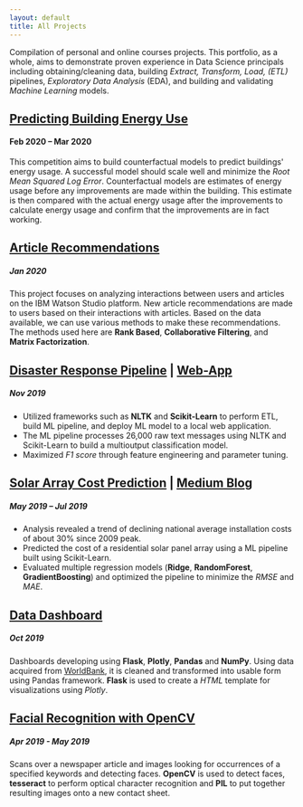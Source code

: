 ```yaml
---
layout: default
title: All Projects
---
```


Compilation of personal and online courses projects. This portfolio, as a whole, aims to demonstrate proven experience in Data Science principals including obtaining/cleaning data, building *Extract, Transform, Load, (ETL)* pipelines, *Exploratory Data Analysis* (EDA), and building and validating *Machine Learning* models.


## [Predicting Building Energy Use](https://sergatron.github.io/Predicting-Building-Energy-Use)
#### Feb 2020 – Mar 2020
This competition aims to build counterfactual models to predict buildings' energy usage. A successful model should scale well and minimize the *Root Mean Squared Log Error*. Counterfactual models are estimates of energy usage before any improvements are made within the building. This estimate is then compared with the actual energy usage after the improvements to calculate energy usage and confirm that the improvements are in fact working.


## [Article Recommendations](https://sergatron.github.io/Recommendations-IBM)
##### Jan 2020
This project focuses on analyzing interactions between users and articles on the IBM Watson Studio platform. New article recommendations are made to users based on their interactions with articles. Based on the data available, we can use various methods to make these recommendations. The methods used here are **Rank Based**, **Collaborative Filtering**, and **Matrix Factorization**.


## [Disaster Response Pipeline](https://github.com/sergatron/disaster-response-project) | [Web-App](https://crisis-response.herokuapp.com/)
##### Nov 2019
 - Utilized frameworks such as **NLTK** and **Scikit-Learn** to perform ETL, build ML pipeline, and deploy ML model to a local web application.
 - The ML pipeline processes 26,000 raw text messages using NLTK and Scikit-Learn to build a multioutput classification model.
 - Maximized *F1 score* through feature engineering and parameter tuning.


## [Solar Array Cost Prediction](https://github.com/sergatron/projects/tree/master/solar_array) | [Medium Blog](https://medium.com/analytics-vidhya/solar-panel-array-what-does-it-cost-46aaa083502)
##### May 2019 – Jul 2019
 - Analysis revealed a trend of declining national average installation costs of about 30% since 2009 peak.
 - Predicted the cost of a residential solar panel array using a ML pipeline built using Scikit-Learn.
 - Evaluated multiple regression models (**Ridge**, **RandomForest**, **GradientBoosting**) and optimized the pipeline to minimize the *RMSE* and *MAE*.


## [Data Dashboard](https://github.com/sergatron/data-dashboard/tree/master/flask-web-app)
##### Oct 2019
Dashboards developing using **Flask**, **Plotly**, **Pandas** and **NumPy**. Using data acquired from [WorldBank](https://data.worldbank.org/), it is cleaned and transformed into usable form using Pandas framework. **Flask** is used to create a *HTML* template for visualizations using *Plotly*. 


## [Facial Recognition with OpenCV](https://github.com/sergatron/Coursera/tree/master/open_cv_project)
##### Apr 2019 - May 2019
Scans over a newspaper article and images looking for occurrences of a specified keywords and detecting faces. **OpenCV** is used to detect faces, **tesseract** to perform optical character recognition and **PIL** to put together resulting images onto a new contact sheet.
